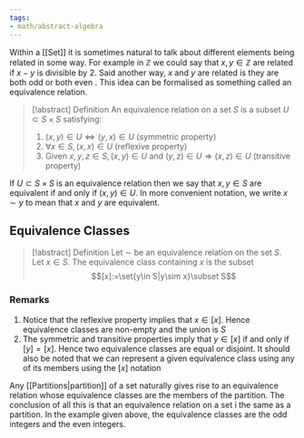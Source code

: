```yaml
---
tags:
- math/abstract-algebra
---
```

Within a [[Set]] it is sometimes natural to talk about different elements being related in some way. For example in $\mathbb Z$ we could say that $x,y\in\mathbb Z$ are related if $x-y$ is divisible by 2. Said another way, $x$ and $y$ are related is they are both odd or both even . This idea can be formalised as something called an equivalence relation.
>[!abstract] Definition
>An equivalence relation on a set $S$ is a subset $U\subset S\times S$ satisfying:
>1. $(x,y)\in U\Leftrightarrow (y,x)\in U$ (symmetric property)
>2. $\forall x\in S,(x,x)\in U$ (reflexive property)
>3. Given $x,y,z\in S, (x,y)\in U$ and $(y,z)\in U\Rightarrow (x,z)  \in U$ (transitive property)

If $U\subset S\times S$ is an equivalence relation then we say that $x,y\in S$ are equivalent if and only if $(x,y)\in U$. In more convenient notation, we write $x\sim y$ to mean that $x$ and $y$ are equivalent.

## Equivalence Classes
>[!abstract] Definition
>Let $\sim$ be an equivalence relation on the set $S$. Let $x\in S$.  The equivalence class containing $x$ is the subset 
>$$[x]:=\set{y\in S|y\sim x}\subset S$$

### Remarks
1. Notice that the reflexive property implies that $x\in[x]$. Hence equivalence classes are non-empty and the union is $S$ 
2. The symmetric and transitive properties imply that $y\in [x]$ if and only if $[y]=[x]$. Hence two equivalence classes are equal or disjoint. It should also be noted that we can represent a given equivalence class using any of its members using the $[x]$ notation

Any [[Partitions|partition]] of a set naturally gives rise to an equivalence relation whose equivalence classes are the members of the partition. The conclusion of all this is that an equivalence relation on a set i the same as a partition. In the example given above, the equivalence classes are the odd integers and the even integers.

